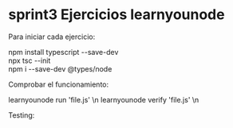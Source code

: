 # sprint3 Ejercicios learnyounode

Para iniciar cada ejercicio:

npm install typescript --save-dev  
npx tsc --init  
npm i --save-dev @types/node  

Comprobar el funcionamiento:

learnyounode run 'file.js' \n
learnyounode verify 'file.js' \n

Testing:

